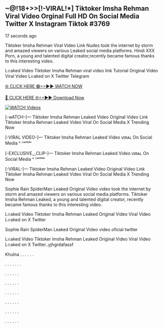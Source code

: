 ## ~@!18+>>[!-VIRAL!*] Tiktoker Imsha Rehman Viral Video Orginal Full HD On Social Media Twitter X Instagram Tiktok #3769

17 seconds ago

Tiktoker Imsha Rehman Viral Video Link Nudes took the internet by storm and amazed viewers on various Leaked social media platforms. Hindi XXX Porn, a young and talented digital creator,recently became famous thanks to this interesting video.

L𝚎aked Video Tiktoker Imsha Rehman viral video link Tutorial Original Video Viral Video L𝚎aked on X Twitter Telegram

[🌐 CLICK HERE 🟢==►► WATCH NOW](https://dekho-ki-hoy-07-2k25.blogspot.com/2025/01/viral-tv.html)

[🔴 CLICK HERE 🌐==►► Download Now](https://dekho-ki-hoy-07-2k25.blogspot.com/2025/01/viral-tv.html)

[![WATCH Videos](https://i.imgur.com/ydURGbz.png)](https://dekho-ki-hoy-07-2k25.blogspot.com/2025/01/viral-tv.html)

[-wATCH-]— Tiktoker Imsha Rehman Leaked Video Original Video Link Tiktoker Imsha Rehman Leaked Video Viral On Social Media X Trending Now

[-VIRAL VIDEO-]— Tiktoker Imsha Rehman Leaked Video ᴠɪʀᴀʟ On Social Media ˣ ᵀʷⁱᵗᵗᵉʳ

[-EXCLUSIVE__CLIP-]— Tiktoker Imsha Rehman Leaked Video ᴠɪʀᴀʟ On Social Media ˣ ᵀʷⁱᵗᵗᵉʳ

[-VIRAL-]— Tiktoker Imsha Rehman Leaked Video Original Video Link Tiktoker Imsha Rehman Leaked Video Viral On Social Media X Trending Now

Sophie Rain SpiderMan Leaked Original Video video took the internet by storm and amazed viewers on various social media platforms. Tiktoker Imsha Rehman Leaked, a young and talented digital creator, recently became famous thanks to this interesting video.

L𝚎aked Video Tiktoker Imsha Rehman Leaked Original Video Viral Video L𝚎aked on X Twitter

Sophie Rain SpiderMan Leaked Original Video video oficial twitter

L𝚎aked Video Tiktoker Imsha Rehman Leaked Original Video Viral Video L𝚎aked on X Twitter..yjhgrdafassf

Khulna
.
.
.
.
.
.

.
.
.
.
.
.
.

.
.
.
.
.
.

.
.
.
.
.
.

.
.
.
.
.
.

.
.
.
.
.
.

.
.
.
.
.
.

.
.
.
.
.
.